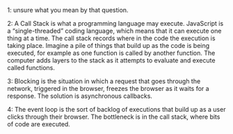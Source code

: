 1: unsure what you mean by that question.

2: A Call Stack is what a programming language may execute. JavaScript is a “single-threaded” coding language, which means that it can execute one thing at a time. The call stack records where in the code the execution is taking place. Imagine a pile of things that build up as the code is being executed, for example as one function is called by another function. The computer adds layers to the stack as it attempts to evaluate and execute called functions.

3: Blocking is the situation in which a request that goes through the network, triggered in the browser, freezes the browser as it waits for a response. The solution is asynchronous callbacks.

4: The event loop is the sort of backlog of executions that build up as a user clicks through their browser. The bottleneck is in the call stack, where bits of code are executed.